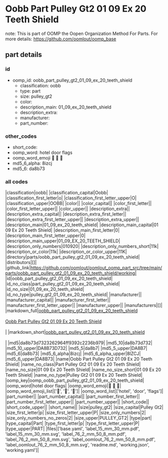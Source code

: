 # Oobb Part Pulley Gt2 01 09 Ex 20 Teeth Shield  

note: This is part of OOMP the Oopen Organization Method For Parts. For more details: https://github.com/oomlout/oomp_base

##  part details





### id
* oomp_id: oobb_part_pulley_gt2_01_09_ex_20_teeth_shield
  * classification: oobb
  * type: part
  * size: pulley_gt2
  * color: 
  * description_main: 01_09_ex_20_teeth_shield
  * description_extra: 
  * manufacturer: 
  * part_number: 

### other_codes
* short_code: 
* oomp_word: hotel door flags
* oomp_word_emoji :hotel: :door: :flags:
* md5_6_alpha: 8izcj
* md5_6: da8b73

### all codes 
|classification|oobb|
|classification_capital|Oobb|
|classification_first_letter|o|
|classification_first_letter_upper|O|
|classification_upper|OOBB|
|color||
|color_capital||
|color_first_letter||
|color_first_letter_upper||
|color_upper||
|description_extra||
|description_extra_capital||
|description_extra_first_letter||
|description_extra_first_letter_upper||
|description_extra_upper||
|description_main|01_09_ex_20_teeth_shield|
|description_main_capital|01 09 Ex 20 Teeth Shield|
|description_main_first_letter|0|
|description_main_first_letter_upper|0|
|description_main_upper|01_09_EX_20_TEETH_SHIELD|
|description_only_numbers|010920|
|description_only_numbers_short|11k|
|description_or_color|11k|
|description_or_color_upper|11K|
|directory|parts/oobb_part_pulley_gt2_01_09_ex_20_teeth_shield|
|distributors|[]|
|github_link|https://github.com/oomlout/oomlout_oomp_part_src/tree/main/parts/oobb_part_pulley_gt2_01_09_ex_20_teeth_shield/working|
|id|oobb_part_pulley_gt2_01_09_ex_20_teeth_shield|
|id_no_class|part_pulley_gt2_01_09_ex_20_teeth_shield|
|id_no_size|01_09_ex_20_teeth_shield|
|id_no_type|pulley_gt2_01_09_ex_20_teeth_shield|
|manufacturer||
|manufacturer_capital||
|manufacturer_first_letter||
|manufacturer_first_letter_upper||
|manufacturer_upper||
|manufacturers|[]|
|markdown_full|[oobb_part_pulley_gt2_01_09_ex_20_teeth_shield](https://github.com/oomlout/oomlout_oomp_part_src/tree/main/parts/oobb_part_pulley_gt2_01_09_ex_20_teeth_shield/working)<br>[](https://github.com/oomlout/oomlout_oomp_part_src/tree/main/parts/oobb_part_pulley_gt2_01_09_ex_20_teeth_shield/working)<br>[Oobb Part Pulley Gt2 01 09 Ex 20 Teeth Shield](https://github.com/oomlout/oomlout_oomp_part_src/tree/main/parts/oobb_part_pulley_gt2_01_09_ex_20_teeth_shield/working)<br><br>|
|markdown_short|[oobb_part_pulley_gt2_01_09_ex_20_teeth_shield](https://github.com/oomlout/oomlout_oomp_part_src/tree/main/parts/oobb_part_pulley_gt2_01_09_ex_20_teeth_shield/working)<br><br>|
|md5|da8b73d7323262964ff9392c2236b979|
|md5_10|da8b73d732|
|md5_10_upper|DA8B73D732|
|md5_5|da8b7|
|md5_5_upper|DA8B7|
|md5_6|da8b73|
|md5_6_alpha|8izcj|
|md5_6_alpha_upper|8IZCJ|
|md5_6_upper|DA8B73|
|name|Oobb Part Pulley Gt2 01 09 Ex 20 Teeth Shield|
|name_no_class|Part Pulley Gt2 01 09 Ex 20 Teeth Shield|
|name_no_size|01 09 Ex 20 Teeth Shield|
|name_no_size_short|01 09 Ex 20 Teeth Shield|
|name_no_type|Pulley Gt2 01 09 Ex 20 Teeth Shield|
|oomp_key|oomp_oobb_part_pulley_gt2_01_09_ex_20_teeth_shield|
|oomp_word|hotel door flags|
|oomp_word_emoji|:hotel: :door: :flags:|
|oomp_word_emoji_list|[':hotel:', ':door:', ':flags:']|
|oomp_word_list|['hotel', 'door', 'flags']|
|part_number||
|part_number_capital||
|part_number_first_letter||
|part_number_first_letter_upper||
|part_number_upper||
|short_code||
|short_code_upper||
|short_name||
|size|pulley_gt2|
|size_capital|Pulley Gt2|
|size_first_letter|p|
|size_first_letter_upper|P|
|size_only_numbers|2|
|size_only_numbers_no_zeros|2|
|size_upper|PULLEY_GT2|
|type|part|
|type_capital|Part|
|type_first_letter|p|
|type_first_letter_upper|P|
|type_upper|PART|
|files|['base.yaml', 'label_15_mm_30_mm.pdf', 'label_15_mm_30_mm.svg', 'label_76_2_mm_50_8_mm.pdf', 'label_76_2_mm_50_8_mm.svg', 'label_oomlout_76_2_mm_50_8_mm.pdf', 'label_oomlout_76_2_mm_50_8_mm.svg', 'readme.md', 'working.json', 'working.yaml']|
